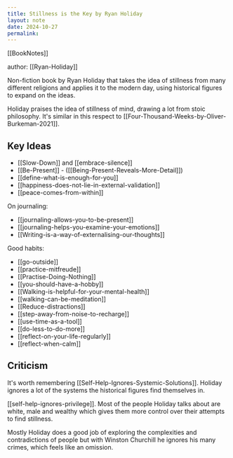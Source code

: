 ```yaml
---
title: Stillness is the Key by Ryan Holiday
layout: note
date: 2024-10-27
permalink:
---
```


[[BookNotes]]

author: [[Ryan-Holiday]]

Non-fiction book by Ryan Holiday that takes the idea of stillness from many different religions and applies it to the modern day, using historical figures to expand on the ideas.

Holiday praises the idea of stillness of mind, drawing a lot from stoic philosophy. It's similar in this respect to [[Four-Thousand-Weeks-by-Oliver-Burkeman-2021]].

## Key Ideas

- [[Slow-Down]] and [[embrace-silence]]
- [[Be-Present]] - ([[Being-Present-Reveals-More-Detail]])
- [[define-what-is-enough-for-you]]
- [[happiness-does-not-lie-in-external-validation]]
- [[peace-comes-from-within]]

On journaling:

- [[journaling-allows-you-to-be-present]]
- [[journaling-helps-you-examine-your-emotions]]
- [[Writing-is-a-way-of-externalising-our-thoughts]]

Good habits:

- [[go-outside]]
- [[practice-mitfreude]]
- [[Practise-Doing-Nothing]]
- [[you-should-have-a-hobby]]
- [[Walking-is-helpful-for-your-mental-health]]
- [[walking-can-be-meditation]]
- [[Reduce-distractions]]
- [[step-away-from-noise-to-recharge]]
- [[use-time-as-a-tool]]
- [[do-less-to-do-more]]
- [[reflect-on-your-life-regularly]]
- [[reflect-when-calm]]

## Criticism

It's worth remembering [[Self-Help-Ignores-Systemic-Solutions]]. Holiday ignores a lot of the systems the historical figures find themselves in.

[[self-help-ignores-privilege]]. Most of the people Holiday talks about are white, male and wealthy which gives them more control over their attempts to find stillness. 

Mostly Holiday does a good job of exploring the complexities and contradictions of people but with Winston Churchill he ignores his many crimes, which feels like an omission. 